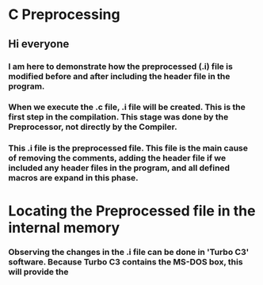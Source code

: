 # C Preprocessing
## Hi everyone 
### I am here to demonstrate how the preprocessed (.i) file is modified before and after including the header file in the program.
### When we execute the .c file, .i file will be created. This is the first step in the compilation. This stage was done by the Preprocessor, not directly by the Compiler.
### This .i file is the preprocessed file. This file is the main cause of removing the comments, adding the header file if we included any header files in the program, and all defined macros are expand in this phase.
# Locating the Preprocessed file in the internal memory
### Observing the changes in the .i file can be done in 'Turbo C3' software. Because Turbo C3 contains the MS-DOS box, this will provide the 
